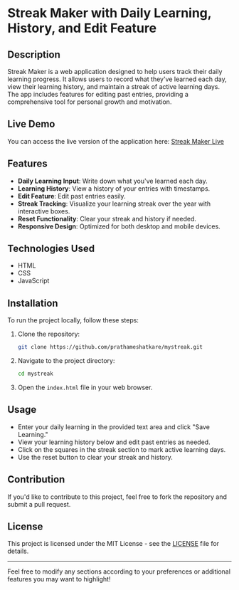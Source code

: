 

# Streak Maker with Daily Learning, History, and Edit Feature

## Description

Streak Maker is a web application designed to help users track their daily learning progress. It allows users to record what they've learned each day, view their learning history, and maintain a streak of active learning days. The app includes features for editing past entries, providing a comprehensive tool for personal growth and motivation.

## Live Demo

You can access the live version of the application here: [Streak Maker Live](https://prathameshatkare.github.io/mystreak/)

## Features

- **Daily Learning Input**: Write down what you've learned each day.
- **Learning History**: View a history of your entries with timestamps.
- **Edit Feature**: Edit past entries easily.
- **Streak Tracking**: Visualize your learning streak over the year with interactive boxes.
- **Reset Functionality**: Clear your streak and history if needed.
- **Responsive Design**: Optimized for both desktop and mobile devices.

## Technologies Used

- HTML
- CSS
- JavaScript

## Installation

To run the project locally, follow these steps:

1. Clone the repository:
   ```bash
   git clone https://github.com/prathameshatkare/mystreak.git
   ```

2. Navigate to the project directory:
   ```bash
   cd mystreak
   ```

3. Open the `index.html` file in your web browser.

## Usage

- Enter your daily learning in the provided text area and click "Save Learning."
- View your learning history below and edit past entries as needed.
- Click on the squares in the streak section to mark active learning days.
- Use the reset button to clear your streak and history.

## Contribution

If you'd like to contribute to this project, feel free to fork the repository and submit a pull request.

## License

This project is licensed under the MIT License - see the [LICENSE](LICENSE) file for details.

---

Feel free to modify any sections according to your preferences or additional features you may want to highlight!
